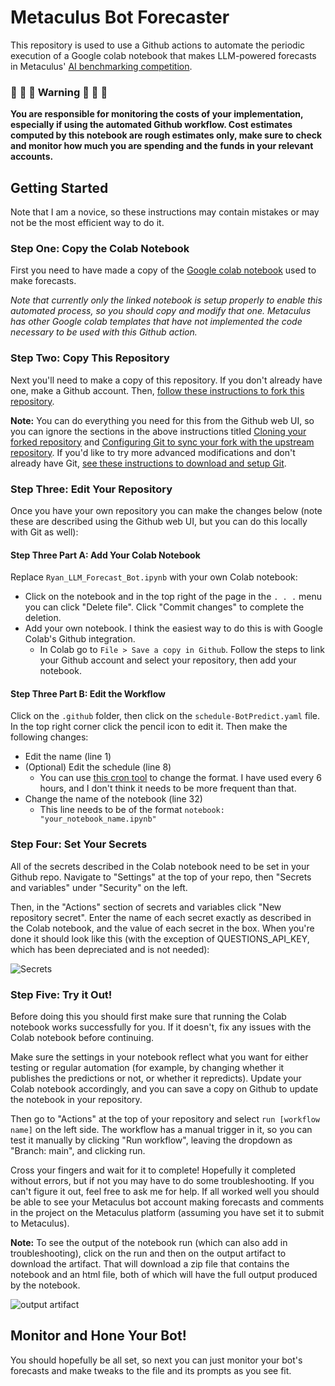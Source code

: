 # Metaculus Bot Forecaster
This repository is used to use a Github actions to automate the periodic execution of a Google colab notebook that makes LLM-powered forecasts in Metaculus' [AI benchmarking competition](https://www.metaculus.com/project/aibq3/).

### :rotating_light: :rotating_light: :rotating_light: Warning :rotating_light: :rotating_light: :rotating_light:

**You are responsible for monitoring the costs of your implementation, especially if using the automated Github workflow. Cost estimates computed by this notebook are rough estimates only, make sure to check and monitor how much you are spending and the funds in your relevant accounts.**

## Getting Started

Note that I am a novice, so these instructions may contain mistakes or may not be the most efficient way to do it.

### Step One: Copy the Colab Notebook

First you need to have made a copy of the [Google colab notebook](https://colab.research.google.com/drive/1_P7_QNJiJyWBY2qCVu2-_8gVPD1X7mX3?usp=sharing) used to make forecasts.

*Note that currently only the linked notebook is setup properly to enable this automated process, so you should copy and modify that one. Metaculus has other Google colab templates that have not implemented the code necessary to be used with this Github action.*

### Step Two: Copy This Repository

Next you'll need to make a copy of this repository. If you don't already have one, make a Github account. Then, [follow these instructions to fork this repository](https://docs.github.com/en/pull-requests/collaborating-with-pull-requests/working-with-forks/fork-a-repo).

**Note:** You can do everything you need for this from the Github web UI, so you can ignore the sections in the above instructions titled [Cloning your forked repository](https://docs.github.com/en/pull-requests/collaborating-with-pull-requests/working-with-forks/fork-a-repo) and [Configuring Git to sync your fork with the upstream repository](https://docs.github.com/en/pull-requests/collaborating-with-pull-requests/working-with-forks/fork-a-repo). If you'd like to try more advanced modifications and don't already have Git, [see these instructions to download and setup Git](https://docs.github.com/en/get-started/getting-started-with-git/set-up-git).

### Step Three: Edit Your Repository

Once you have your own repository you can make the changes below (note these are described using the Github web UI, but you can do this locally with Git as well):

#### Step Three Part A: Add Your Colab Notebook

Replace `Ryan_LLM_Forecast_Bot.ipynb` with your own Colab notebook:
* Click on the notebook and in the top right of the page in the `. . .` menu you can click "Delete file". Click "Commit changes" to complete the deletion.
* Add your own notebook. I think the easiest way to do this is with Google Colab's Github integration.
    * In Colab go to `File > Save a copy in Github`. Follow the steps to link your Github account and select your repository, then add your notebook.
  
#### Step Three Part B: Edit the Workflow

Click on the `.github` folder, then click on the `schedule-BotPredict.yaml` file. In the top right corner click the pencil icon to edit it. Then make the following changes:

* Edit the name (line 1)
* (Optional) Edit the schedule (line 8)
    * You can use [this cron tool](https://crontab.guru/) to change the format. I have used every 6 hours, and I don't think it needs to be more frequent than that.
* Change the name of the notebook (line 32)
    * This line needs to be of the format `notebook: "your_notebook_name.ipynb"`

### Step Four: Set Your Secrets

All of the secrets described in the Colab notebook need to be set in your Github repo. Navigate to "Settings" at the top of your repo, then "Secrets and variables" under "Security" on the left.

Then, in the "Actions" section of secrets and variables click "New repository secret". Enter the name of each secret exactly as described in the Colab notebook, and the value of each secret in the box. When you're done it should look like this (with the exception of QUESTIONS_API_KEY, which has been depreciated and is not needed):

![Secrets](https://github.com/ryooan/metaculus-bot-forecaster/assets/45539871/03e2f4f1-fdee-4917-956f-efe47e4e7fe9)

### Step Five: Try it Out!

Before doing this you should first make sure that running the Colab notebook works successfully for you. If it doesn't, fix any issues with the Colab notebook before continuing.

Make sure the settings in your notebook reflect what you want for either testing or regular automation (for example, by changing whether it publishes the predictions or not, or whether it repredicts). Update your Colab notebook accordingly, and you can save a copy on Github to update the notebook in your repository.

Then go to "Actions" at the top of your repository and select `run [workflow name]` on the left side. The workflow has a manual trigger in it, so you can test it manually by clicking "Run workflow", leaving the dropdown as "Branch: main", and clicking run.

Cross your fingers and wait for it to complete! Hopefully it completed without errors, but if not you may have to do some troubleshooting. If you can't figure it out, feel free to ask me for help. If all worked well you should be able to see your Metaculus bot account making forecasts and comments in the project on the Metaculus platform (assuming you have set it to submit to Metaculus).

**Note:** To see the output of the notebook run (which can also add in troubleshooting), click on the run and then on the output artifact to download the artifact. That will download a zip file that contains the notebook and an html file, both of which will have the full output produced by the notebook.

![output artifact](https://github.com/ryooan/metaculus-bot-forecaster/assets/45539871/3311dc6c-19c3-4bb8-b7d2-9521ca02cf96)

## Monitor and Hone Your Bot!

You should hopefully be all set, so next you can just monitor your bot's forecasts and make tweaks to the file and its prompts as you see fit.
